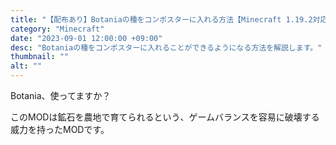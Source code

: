 ```yaml
---
title: "【配布あり】Botaniaの種をコンポスターに入れる方法【Minecraft 1.19.2対応】"
category: "Minecraft"
date: "2023-09-01 12:00:00 +09:00"
desc: "Botaniaの種をコンポスターに入れることができるようになる方法を解説します。"
thumbnail: ""
alt: ""
---
```


Botania、使ってますか？

このMODは鉱石を農地で育てられるという、ゲームバランスを容易に破壊する威力を持ったMODです。